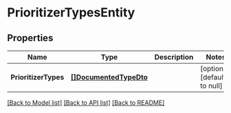# PrioritizerTypesEntity

## Properties
Name | Type | Description | Notes
------------ | ------------- | ------------- | -------------
**PrioritizerTypes** | [**[]DocumentedTypeDto**](DocumentedTypeDTO.md) |  | [optional] [default to null]

[[Back to Model list]](../pkg/nifi/README.md#documentation-for-models) [[Back to API list]](../pkg/nifi/README.md#documentation-for-api-endpoints) [[Back to README]](../pkg/nifi/README.md)


